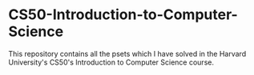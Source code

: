 # CS50-Introduction-to-Computer-Science
This repository contains all the psets which I have solved in the Harvard University's CS50's Introduction to Computer Science course.
